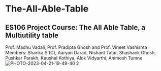 # The-All-Able-Table
## ES106 Project Course: The All Able Table, a Multiutility table
Prof. Madhu Vadali, Prof. Pradipta Ghosh and Prof. Vineet Vashishta  
Members: Sharika S (C), Aaryan Darad, Nishant Tatar, Shashank Ghosh, Pushkar Parakh, Kaushal Kothiya, Alok Vidyarthi, Animesh Tumne  
![PHOTO-2023-04-21-19-49-40 2](https://user-images.githubusercontent.com/96937927/236622821-d278552e-8952-4e1b-9cff-9322e8dc4e25.jpg)
